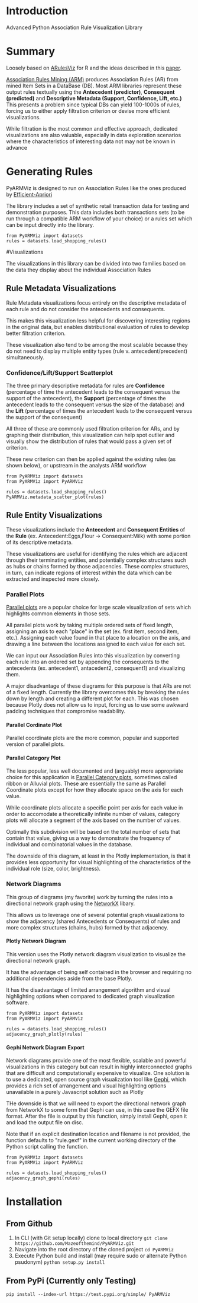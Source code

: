 # Introduction

Advanced Python Association Rule Visualization Library

# Summary

Loosely based on [ARulesViz](https://cran.r-project.org/web/packages/arulesViz/index.html) for R
and the ideas described in this [paper](https://link.springer.com/article/10.1007/s11573-016-0822-8).

[Association Rules Mining (ARM)](https://en.wikipedia.org/wiki/Association_rule_learning) produces 
Association Rules (AR) from mined Item Sets in a DataBase (DB). 
Most ARM libraries represent these output rules textually using the **Antecedent (predictor)**, 
**Consequent (predicted)** and **Descriptive Metadata (Support, Confidence, Lift, etc.)**
This presents a problem since typical DBs can yield 100-1000s of rules, forcing us to either apply
filtration criterion or devise more efficient visualizations.

While filtration is the most common and effective approach, dedicated visualizations are also valuable,
especially in data exploration scenarios where the characteristics of interesting data not may not be
known in advance

# Generating Rules
PyARMViz is designed to run on Association Rules like the ones produced by [Efficient-Apriori](https://pypi.org/project/efficient-apriori/)

The library includes a set of synthetic retail transaction data for testing and demonstration
purposes.
This data includes both transactions sets (to be run through a compatible ARM workflow of your choice)
or a rules set which can be input directly into the library.

```
from PyARMViz import datasets
rules = datasets.load_shopping_rules()
```

#Visualizations

The visualizations in this library can be divided into two families based on the data they display
about the individual Association Rules

## Rule Metadata Visualizations

Rule Metadata visualizations focus entirely on the descriptive metadata of each rule and do not
consider the antecedents and consequents.

This makes this visualization less helpful for discovering interesting regions in the original
data, but enables distributional evaluation of rules to develop better filtration criterion.

These visualization also tend to be among the most scalable because they do not need to display
multiple entity types (rule v. antecedent/precedent) simultaneously.

### Confidence/Lift/Support Scatterplot

The three primary descriptive metadata for rules are **Confidence** (percentage of time the 
antecedent leads to the consequent versus the support of the antecedent), the **Support** 
(percentage of times the antecedent leads to the consequent versus the size of the database) 
and the **Lift** (percentage of times the antecedent leads to the consequent versus the 
support of the consequent)

All three of these are commonly used filtration criterion for ARs, and by graphing their 
distribution, this visualization can help spot outlier and visually show the distribution of rules
that would pass a given set of criterion.

These new criterion can then be applied against the existing rules (as shown below), or upstream in the
analysts ARM workflow

```
from PyARMViz import datasets
from PyARMViz import PyARMViz

rules = datasets.load_shopping_rules()
PyARMViz.metadata_scatter_plot(rules)
```

## Rule Entity Visualizations
These visualizations include the **Antecedent** and **Consequent** **Entities** of the
**Rule** (ex. Antecedent:Eggs,Flour -> Consequent:Milk) with some portion of its descriptive
metadata.

These visualizations are useful for identifying the rules which are adjacent through their
terminating entities, and potentially complex structures such as hubs or chains formed by those
adjacencies.
These complex structures, in turn, can indicate regions of interest within the data which can be
extracted and inspected more closely.

### Parallel Plots
[Parallel plots](https://en.wikipedia.org/wiki/Parallel_coordinates) are a popular choice for 
large scale visualization of sets which highlights common elements in those sets.

All parallel plots work by taking multiple ordered sets of fixed length, assigning an axis to
each "place" in the set (ex. first item, second item, etc.). Assigning each value found in that
place to a location on the axis, and drawing a line between the locations assigned to each value
for each set. 

We can input our Association Rules into this visualization by converting each rule into an 
ordered set by appending the consequents to the antecedents (ex. antecedent1, antacedent2, 
consequent1) and visualizing them.

A major disadvantage of these diagrams for this purpose is that ARs are not of a fixed length.
Currently the library overcomes this by breaking the rules down by length and creating a different
plot for each.
This was chosen because Plotly does not allow us to input, forcing us to use some awkward padding
techniques that compromise readability.

#### Parallel Cordinate Plot
Parallel coordinate plots are the more common, popular and supported version of parallel plots.


#### Parallel Category Plot
The less popular, less well documented and (arguably) more appropriate choice for this application 
is [Parallel Category plots](https://plotly.com/python/parallel-categories-diagram/), sometimes 
called ribbon or Alluvial plots.
These are essentially the same as Parallel Coordinate plots except for how they allocate space on
the axis for each value.

While coordinate plots allocate a specific point per axis for each value in order to accomodate a theoretically
infinite number of values, category plots will allocate a segment of the axis based on the number
of values.

Optimally this subdivision will be based on the total number of sets that contain that value, 
giving us a way to demonstrate the frequency of individual and combinatorial values in the 
database.

The downside of this diagram, at least in the Plotly implementation, is that it provides less 
opportunity for visual highlighting of the characteristics of the individual role (size, color,
brightness).

### Network Diagrams
This group of diagrams (my favorite) work by turning the rules into a directional network graph
using the [NetworkX]() libary.

This allows us to leverage one of several potential graph visualizations to show the adjacency 
(shared Antecedents or Consequents) of rules and more complex structures (chains, hubs) formed
by that adjacency.

#### Plotly Network Diagram

This version uses the Plotly network diagram visualization to visualize the directional network
graph.

It has the advantage of being self contained in the browser and requiring no additional
dependencies aside from the base Plotly.

It has the disadvantage of limited arrangement algorithm and visual highlighting options when 
compared to dedicated graph visualization software.

```
from PyARMViz import datasets
from PyARMViz import PyARMViz

rules = datasets.load_shopping_rules()
adjacency_graph_plotly(rules)
```

#### Gephi Network Diagram Export
Network diagrams provide one of the most flexible, scalable and powerful visualizations in this
category but can result in highly interconnected graphs that are difficult and computationally
expensive to visualize. 
One solution is to use a dedicated, open source graph visualization tool like [Gephi](https://gephi.org/),
which provides a rich set of arrangement and visual highlighting options unavailable in a purely
Javascript solution such as Plotly

THe downside is that we will need to export the directional network graph from NetworkX to some
form that Gephi can use, in this case the GEFX file format.
After the file is output by this function, simply install Gephi, open it and load the output file
on disc.

Note that if an explicit destination location and filename is not provided, the function defaults to 
"rule.gexf" in the current working directory of the Python script calling the function.

```
from PyARMViz import datasets
from PyARMViz import PyARMViz

rules = datasets.load_shopping_rules()
adjacency_graph_gephi(rules)
```

# Installation

## From Github
1. In CLI (with Git setup locally) clone to local directory 
`git clone https://github.com/Mazeofthemind/PyARMViz.git`
2. Navigate into the root directory of the cloned project
`cd PyARMViz`
3. Execute Python build and install (may require sudo or alternate Python psudonym)
`python setup.py install`

## From PyPi (Currently only Testing)
`pip install --index-url https://test.pypi.org/simple/ PyARMViz`